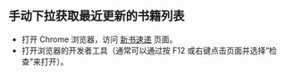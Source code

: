 ## 手动下拉获取最近更新的书籍列表

+ 打开 Chrome 浏览器，访问 [新书速递](https://www.52bqg.com/book/newbooklist/) 页面。
+ 打开浏览器的开发者工具（通常可以通过按 F12 或右键点击页面并选择“检查”来打开）。